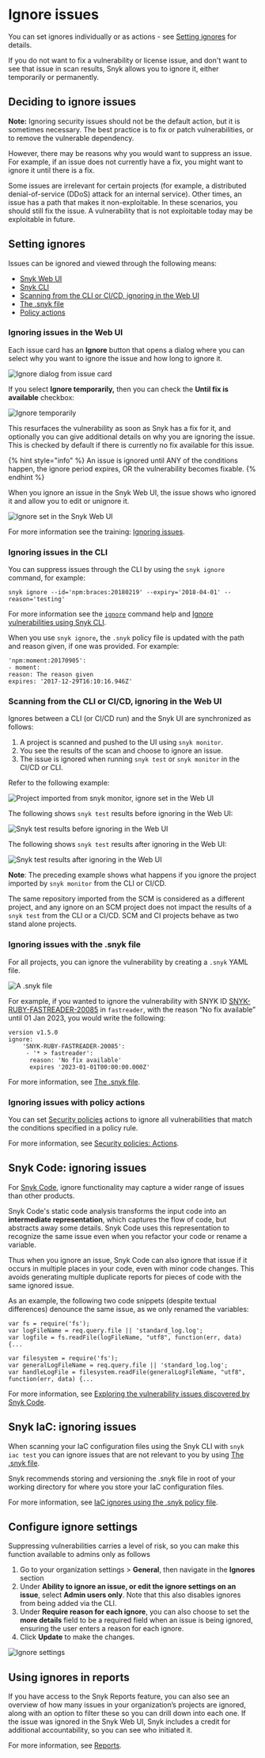 # Ignore issues

You can set ignores individually or as actions - see [Setting ignores](ignore-issues.md#setting-ignores) for details.

If you do not want to fix a vulnerability or license issue, and don't want to see that issue in scan results, Snyk allows you to ignore it, either temporarily or permanently.

## Deciding to ignore issues

**Note:** Ignoring security issues should not be the default action, but it is sometimes necessary. The best practice is to fix or patch vulnerabilities, or to remove the vulnerable dependency.

However, there may be reasons why you would want to suppress an issue. For example, if an issue does not currently have a fix, you might want to ignore it until there is a fix.

Some issues are irrelevant for certain projects (for example, a distributed denial-of-service (DDoS) attack for an internal service). Other times, an issue has a path that makes it non-exploitable. In these scenarios, you should still fix the issue. A vulnerability that is not exploitable today may be exploitable in future.

## Setting ignores

Issues can be ignored and viewed through the following means:

* [Snyk Web UI](ignore-issues.md#ignoring-issues-in-the-web-ui)
* [Snyk CLI](ignore-issues.md#ignoring-issues-in-the-cli)
* [Scanning from the CLI or CI/CD, ignoring in the Web UI](ignore-issues.md#scanning-from-the-cli-or-ci-cd-ignoring-in-the-ui)
* [The .snyk file](ignore-issues.md#ignoring-issues-with-the-.snyk-file)
* [Policy actions](ignore-issues.md#ignoring-issues-with-policy-actions)

### Ignoring issues in the Web UI

Each issue card has an **Ignore** button that opens a dialog where you can select why you want to ignore the issue and how long to ignore it.

![Ignore dialog from issue card](../../../.gitbook/assets/ignore-vulnerability-ui-updated.png)

If you select **Ignore temporarily,** then you can check the **Until fix is available** checkbox:

![Ignore temporarily](<../../../.gitbook/assets/image (19) (1) (1).png>)

This resurfaces the vulnerability as soon as Snyk has a fix for it, and optionally you can give additional details on why you are ignoring the issue. This is checked by default if there is currently no fix available for this issue.

{% hint style="info" %}
An issue is ignored until ANY of the conditions happen, the ignore period expires, OR the vulnerability becomes fixable.
{% endhint %}

When you ignore an issue in the Snyk Web UI, the issue shows who ignored it and allow you to edit or unignore it.

![Ignore set in the Snyk Web UI](<../../../.gitbook/assets/image (14) (1) (1).png>)

For more information see the training: [Ignoring issues](https://training.snyk.io/courses/ignore-strategies).

### Ignoring issues in the CLI

You can suppress issues through the CLI by using the `snyk ignore` command, for example:

`snyk ignore --id='npm:braces:20180219' --expiry='2018-04-01' --reason='testing'`

For more information see the [`ignore`](../../../snyk-cli/commands/ignore.md) command help and [Ignore vulnerabilities using Snyk CLI](../../../snyk-cli/test-for-vulnerabilities/ignore-vulnerabilities-using-snyk-cli.md).

When you use `snyk ignore`**,** the `.snyk` policy file is updated with the path and reason given, if one was provided. For example:

```
'npm:moment:20170905':
- moment:
reason: The reason given
expires: '2017-12-29T16:10:16.946Z'
```

### Scanning from the CLI or CI/CD, ignoring in the Web UI

Ignores between a CLI (or CI/CD run) and the Snyk UI are synchronized as follows:

1. A project is scanned and pushed to the UI using `snyk monitor`.
2. You see the results of the scan and choose to ignore an issue.
3. The issue is ignored when running `snyk test` or `snyk monitor` in the CI/CD or CLI.

Refer to the following example:

![Project imported from snyk monitor, ignore set in the Web UI](../../../.gitbook/assets/ignore-vulnerability-snyk-monitor-updated.png)

The following shows `snyk test` results before ignoring in the Web UI:

![Snyk test results before ignoring in the Web UI](<../../../.gitbook/assets/image (18) (1) (1).png>)

The following shows `snyk test` results after ignoring in the Web UI:

![Snyk test results after ignoring in the Web UI](<../../../.gitbook/assets/image (20) (1) (1).png>)

**Note**: The preceding example shows what happens if you ignore the project imported by `snyk monitor` from the CLI or CI/CD.

The same repository imported from the SCM is considered as a different project, and any ignore on an SCM project does not impact the results of a `snyk test` from the CLI or a CI/CD. SCM and CI projects behave as two stand alone projects.

### Ignoring issues with the .snyk file

For all projects, you can ignore the vulnerability by creating a `.snyk` YAML file.

![A .snyk file](../../../.gitbook/assets/screen+shot+2017-05-10+at+11.16.57+am.png)

For example, if you wanted to ignore the vulnerability with SNYK ID [SNYK-RUBY-FASTREADER-20085](https://snyk.io/vuln/SNYK-RUBY-FASTREADER-20085) in `fastreader`, with the reason “No fix available” until 01 Jan 2023, you would write the following:

```
version v1.5.0
ignore:
    'SNYK-RUBY-FASTREADER-20085':
     - '* > fastreader':
      reason: 'No fix available'
      expires '2023-01-01T00:00:00.000Z'
```

For more information, see [The .snyk file](https://docs.snyk.io/fixing-and-prioritizing-issues/policies/the-.snyk-file).

### Ignoring issues with policy actions

You can set [Security policies](https://docs.snyk.io/fixing-and-prioritizing-issues/security-policies) actions to ignore all vulnerabilities that match the conditions specified in a policy rule.

For more information, see [Security policies: Actions](https://docs.snyk.io/fixing-and-prioritizing-issues/security-policies/security-policies-actions).

## Snyk Code: ignoring issues

For [Snyk Code](https://docs.snyk.io/snyk-code), ignore functionality may capture a wider range of issues than other products.

Snyk Code's static code analysis transforms the input code into an **intermediate representation**, which captures the flow of code, but abstracts away some details. Snyk Code uses this representation to recognize the same issue even when you refactor your code or rename a variable.

Thus when you ignore an issue, Snyk Code can also ignore that issue if it occurs in multiple places in your code, even with minor code changes. This avoids generating multiple duplicate reports for pieces of code with the same ignored issue.

As an example, the following two code snippets (despite textual differences) denounce the same issue, as we only renamed the variables:

```
var fs = require('fs');
var logFileName = req.query.file || 'standard_log.log';
var logfile = fs.readFile(logFileName, "utf8", function(err, data) {...
```

```
var filesystem = require('fs');
var generalLogFileName = req.query.file || 'standard_log.log'; 
var handleLogFile = filesystem.readFile(generalLogFileName, "utf8", function(err, data) {...
```

For more information, see [Exploring the vulnerability issues discovered by Snyk Code](https://docs.snyk.io/products/snyk-code/exploring-and-working-with-the-snyk-code-results/exploring-the-vulnerability-issues-discovered-by-snyk-code).

## Snyk IaC: ignoring issues

When scanning your IaC configuration files using the Snyk CLI with `snyk iac test` you can ignore issues that are not relevant to you by using [The .snyk file](../../../snyk-cli/test-for-vulnerabilities/the-.snyk-file.md).

Snyk recommends storing and versioning the .snyk file in root of your working directory for where you store your IaC configuration files.

For more information, see [IaC ignores using the .snyk policy file](../../../products/snyk-infrastructure-as-code/snyk-cli-for-infrastructure-as-code/iac-ignores-using-the-.snyk-policy-file.md).

## Configure ignore settings

Suppressing vulnerabilities carries a level of risk, so you can make this function available to admins only as follows

1. Go to your organization settings > **General**, then navigate in the **Ignores** section
2. Under **Ability to ignore an issue, or edit the ignore settings on an issue**, select **Admin users only**. Note that this also disables ignores from being added via the CLI.
3. Under **Require reason for each ignore**, you can also choose to set the **more details** field to be a required field when an issue is being ignored, ensuring the user enters a reason for each ignore.
4. Click **Update** to make the changes.

![Ignore settings](<../../../.gitbook/assets/Screenshot 2021-12-07 at 11.25.49.png>)

## Using ignores in reports

If you have access to the Snyk Reports feature, you can also see an overview of how many issues in your organization’s projects are ignored, along with an option to filter these so you can drill down into each one. If the issue was ignored in the Snyk Web UI, Snyk includes a credit for additional accountability, so you can see who initiated it.

For more information, see [Reports](../../snyk-reports/).
